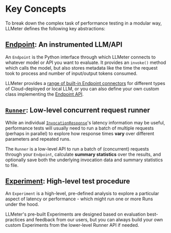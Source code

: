 # Key Concepts

To break down the complex task of performance testing in a modular way, LLMeter defines the following key abstractions:

## [Endpoint](../connect_endpoints/): An instrumented LLM/API

An `Endpoint` is the Python interface through which LLMeter connects to whatever model or API you want to evaluate. It provides an `invoke()` method which calls the model, but also stores metadata like the time the request took to process and number of input/output tokens consumed.

LLMeter provides a [range of built-in Endpoint connectors](../connect_endpoints/) for different types of Cloud-deployed or local LLM, or you can also define your own custom class implementing the [Endpoint API](../../reference/endpoints/base/).

## [`Runner`](../../reference/runner/#llmeter.runner.Runner): Low-level concurrent request runner

While an individual [`InvocationResponse`](../../reference/endpoints/base/#llmeter.endpoints.base.InvocationResponse)'s latency information may be useful, performance tests will usually need to run a batch of multiple requests (perhaps in parallel) to explore how response times **vary** over different parameters and repeated runs.

The `Runner` is a low-level API to run a batch of (concurrent) requests through your `Endpoint`, calculate **summary statistics** over the results, and optionally save both the underlying invocation data and summary statistics to file.

## [Experiment](../run_experiments/): High-level test procedure

An `Experiment` is a high-level, pre-defined analysis to explore a particular aspect of latency or performance - which might run one or more Runs under the hood.

LLMeter's pre-built Experiments are designed based on evaluation best-practices and feedback from our users, but you can always build your own custom Experiments from the lower-level Runner API if needed.
